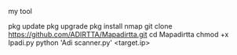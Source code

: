 my tool 

pkg update 
pkg upgrade 
pkg install nmap 
git clone https://github.com/ADIRTTA/Mapadirtta.git
cd Mapadirtta
chmod +x Ipadi.py
python 'Adi scanner.py' <target.ip>
